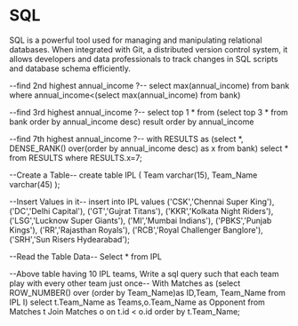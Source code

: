 # SQL
SQL is a powerful tool used for managing and manipulating relational databases. When integrated with Git, a distributed version control system, it allows developers and data professionals to track changes in SQL scripts and database schema efficiently. 


--find 2nd highest annual_income ?--
select max(annual_income) from bank
where annual_income<(select max(annual_income) from bank)

--find 3rd highest annual_income ?--
select top 1 * from
(select  top 3 * from bank
order by annual_income desc) result
order by annual_income

--find 7th highest annual_income ?--
with RESULTS as
(select *, DENSE_RANK() over(order by annual_income desc) as x from bank)
select * from RESULTS
where RESULTS.x=7;

--Create a Table--
create table IPL
(
Team varchar(15),
Team_Name varchar(45)
);

--Insert Values in it--
insert into IPL values
('CSK','Chennai Super King'),
('DC','Delhi Capital'),
('GT','Gujrat Titans'),
('KKR','Kolkata Night Riders'),
('LSG','Lucknow Super Giants'),
('MI','Mumbai Indians'),
('PBKS','Punjab Kings'),
('RR','Rajasthan Royals'),
('RCB','Royal Challenger Banglore'),
('SRH','Sun Risers Hydearabad');

--Read the Table Data--
Select * from IPL

--Above table having 10 IPL teams, Write a sql query such that each team play with every other team just once--
With Matches as
(select ROW_NUMBER() over (order by Team_Name)as ID,Team, Team_Name from IPL I)
select t.Team_Name as Teams,o.Team_Name as Opponent from Matches t
Join
Matches o
on
t.id < o.id
order by t.Team_Name;


